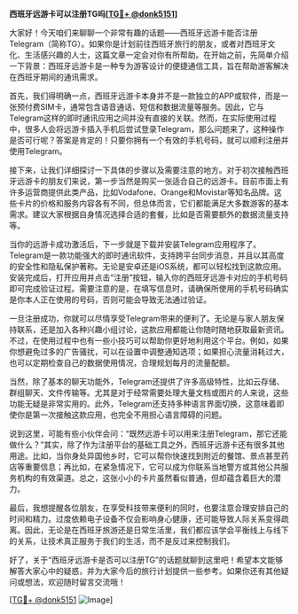 **西班牙远游卡可以注册TG吗[[TG💪+ @donk5151](https://t.me/s/donk5151)]**

大家好！今天咱们来聊聊一个非常有趣的话题——西班牙远游卡能否注册Telegram（简称TG）。如果你是计划前往西班牙旅行的朋友，或者对西班牙文化、生活感兴趣的人士，这篇文章一定会对你有所帮助。在开始之前，先简单介绍一下背景：西班牙远游卡是一种专为游客设计的便捷通信工具，旨在帮助游客解决在西班牙期间的通讯需求。

首先，我们得明确一点，西班牙远游卡本身并不是一款独立的APP或软件，而是一张预付费SIM卡，通常包含语音通话、短信和数据流量等服务。因此，它与Telegram这样的即时通讯应用之间并没有直接的关联。然而，在实际使用过程中，很多人会将远游卡插入手机后尝试登录Telegram，那么问题来了，这种操作是否可行呢？答案是肯定的！只要你拥有一个有效的手机号码，就可以顺利注册并使用Telegram。

接下来，让我们详细探讨一下具体的步骤以及需要注意的地方。对于初次接触西班牙远游卡的朋友们来说，第一步当然是购买一张适合自己的远游卡。目前市面上有许多运营商提供此类产品，比如Vodafone、Orange和Movistar等知名品牌。这些卡片的价格和服务内容各有不同，但总体而言，它们都能满足大多数游客的基本需求。建议大家根据自身情况选择合适的套餐，比如是否需要额外的数据流量支持等。

当你的远游卡成功激活后，下一步就是下载并安装Telegram应用程序了。Telegram是一款功能强大的即时通讯软件，支持跨平台同步消息，并且以其高度的安全性和隐私保护著称。无论是安卓还是iOS系统，都可以轻松找到这款应用。安装完成后，打开应用并点击“注册”按钮，输入你的西班牙远游卡对应的手机号码即可完成验证过程。需要注意的是，在填写信息时，请确保所使用的手机号码确实是你本人正在使用的号码，否则可能会导致无法通过验证。

一旦注册成功，你就可以尽情享受Telegram带来的便利了。无论是与家人朋友保持联系，还是加入各种兴趣小组讨论，这款应用都能让你随时随地获取最新资讯。不过，在使用过程中也有一些小技巧可以帮助你更好地利用这个平台。例如，如果你想避免过多的广告骚扰，可以在设置中调整通知选项；如果担心流量消耗过大，也可以定期检查自己的数据使用情况，合理规划每月的流量配额。

当然，除了基本的聊天功能外，Telegram还提供了许多高级特性，比如云存储、群组聊天、文件传输等。尤其是对于经常需要处理大量文档或图片的人来说，这些功能无疑是非常实用的。此外，Telegram还支持多种语言界面切换，这意味着即使你是第一次接触这款应用，也完全不用担心语言障碍的问题。

说到这里，可能有些小伙伴会问：“既然远游卡可以用来注册Telegram，那它还能做什么？”其实，除了作为注册平台的基础工具之外，西班牙远游卡还有很多其他用途。比如，当你身处异国他乡时，它可以帮你快速找到附近的餐馆、景点甚至药店等重要信息；再比如，在紧急情况下，它可以成为你联系当地警方或其他公共服务机构的有效渠道。总之，这张小小的卡片虽然看似普通，但却蕴含着巨大的潜力。

最后，我想提醒各位朋友，在享受科技带来便利的同时，也要注意合理安排自己的时间和精力。过度依赖电子设备不仅会影响身心健康，还可能导致人际关系变得疏离。因此，无论是在西班牙旅游还是日常生活里，我们都应该学会平衡线上与线下的关系，让技术真正服务于我们的生活，而不是反过来控制我们。

好了，关于“西班牙远游卡是否可以注册TG”的话题就聊到这里吧！希望本文能够解答大家心中的疑惑，并为大家今后的旅行计划提供一些参考。如果你还有其他疑问或想法，欢迎随时留言交流哦！

[[TG💪+ @donk5151](https://t.me/s/donk5151) ![Image](https://i.postimg.cc/rwNCRYN7/Snipaste-2025-04-30-17-27-05.png)]